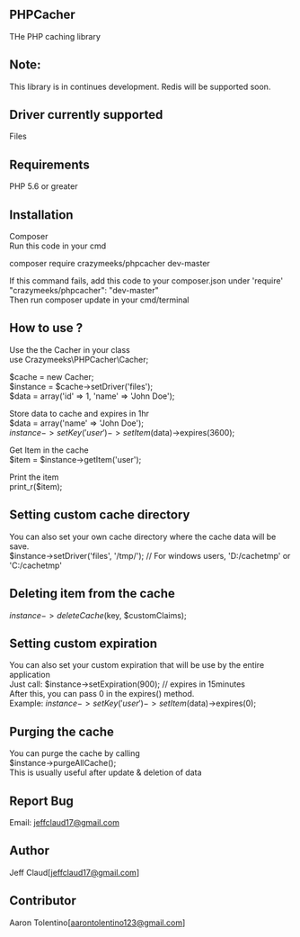 ## PHPCacher
THe PHP caching library

## Note:
This library is in continues development. Redis will be supported soon.

## Driver currently supported
Files  

## Requirements
PHP 5.6 or greater

## Installation
Composer  
Run this code in your cmd  

composer require crazymeeks/phpcacher dev-master  
  
If this command fails, add this code to your composer.json under 'require'  
"crazymeeks/phpcacher": "dev-master"  
Then run composer update in your cmd/terminal

## How to use ?
Use the the Cacher in your class  
use Crazymeeks\PHPCacher\Cacher;

$cache = new Cacher;  
$instance = $cache->setDriver('files');  
$data = array('id' => 1, 'name' => 'John Doe');  
  
Store data to cache and expires in 1hr  
$data = array('name' => 'John Doe');  
$instance->setKey('user')->setItem($data)->expires(3600);  
  
Get Item in the cache  
$item = $instance->getItem('user');  
  
Print the item  
print_r($item);

## Setting custom cache directory
You can also set your own cache directory where the cache data will be save.  
$instance->setDriver('files', '/tmp/'); // For windows users, 'D:/cachetmp' or 'C:/cachetmp'  

## Deleting item from the cache
$instance->deleteCache($key, $customClaims);

## Setting custom expiration
You can also set your custom expiration that will be use by the entire application  
Just call: $instance->setExpiration(900); // expires in 15minutes  
After this, you can pass 0 in the expires() method.  
Example: $instance->setKey('user')->setItem($data)->expires(0);  

## Purging the cache
You can purge the cache by calling  
$instance->purgeAllCache();  
This is usually useful after update & deletion of data

## Report Bug
Email: jeffclaud17@gmail.com

## Author
Jeff Claud[jeffclaud17@gmail.com]

## Contributor
Aaron Tolentino[aarontolentino123@gmail.com]